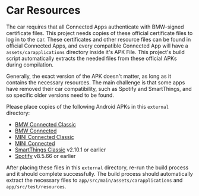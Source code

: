 Car Resources
=============

The car requires that all Connected Apps authenticate with BMW-signed certificate files.
This project needs copies of these official certificate files to log in to the car.
These certificates and other resource files can be found in official Connected Apps, and every compatible Connected App will have a `assets/carapplications` directory inside it's APK File.
This project's build script automatically extracts the needed files from these official APKs during compilation.

Generally, the exact version of the APK doesn't matter, as long as it contains the necessary resources.
The main challenge is that some apps have removed their car compatibility, such as Spotify and SmartThings, and so specific older versions need to be found.

Please place copies of the following Android APKs in this `external` directory:
  - [BMW Connected Classic](https://apkpure.com/bmw-connected-classic/com.bmwgroup.connected.bmw.usa/download?from=details)
  - [BMW Connected](https://apkpure.com/bmw-connected/de.bmw.connected.na/download?from=details)
  - [MINI Connected Classic](https://apkpure.com/mini-connected-classic/com.bmwgroup.connected.mini.usa/download?from=details)
  - [MINI Connected](https://apkpure.com/mini-connected/de.mini.connected.na/download?from=details)
  - [SmartThings Classic](https://apkpure.com/smartthings-classic/com.smartthings.android/download/217883-APK?from=versions%2Fversion) v2.10.1 or earlier
  - [Spotify](https://spotify.en.uptodown.com/android/download/2292403) v8.5.66 or earlier

After placing these files in this `external` directory, re-run the build process and it should complete successfully.
The build process should automatically extract the necessary files to `app/src/main/assets/carapplications` and `app/src/test/resources`.
